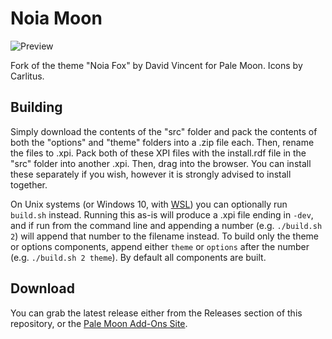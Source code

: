 # Noia Moon
![Preview](http://i66.tinypic.com/2d457n.png)

Fork of the theme "Noia Fox" by David Vincent for Pale Moon. Icons by Carlitus.

## Building
Simply download the contents of the "src" folder  and pack the contents of both the "options" and "theme" folders into a .zip file each. Then, rename the files to .xpi. Pack both of these XPI files with the install.rdf file in the "src" folder into another .xpi. Then, drag into the browser. You can install these separately if you wish, however it is strongly advised to install together.

On Unix systems (or Windows 10, with [WSL](https://docs.microsoft.com/en-us/windows/wsl/about)) you can optionally run `build.sh` instead. Running this as-is will produce a .xpi file ending in `-dev`, and if run from the command line and appending a number (e.g. `./build.sh 2`) will append that number to the filename instead. To build only the theme or options components, append either `theme` or `options` after the number (e.g. `./build.sh 2 theme`). By default all components are built.

## Download
You can grab the latest release either from the Releases section of this repository, or the [Pale Moon Add-Ons Site](https://addons.palemoon.org/addon/noia-moon-theme/).